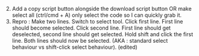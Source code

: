 2) Add a copy script button alongside the download script button OR make select all (ctrl/cmd + A) only select the code so I can quickly grab it.
3) Repro : Make two lines. Switch to select tool. Click first line. First line should become selected. Click second line. First line should get deselected, second line should get selected. Hold shift and click the first line. Both lines should now be selected. (AKA : standard select behaviour vs shift-click select behaviour). (edited)